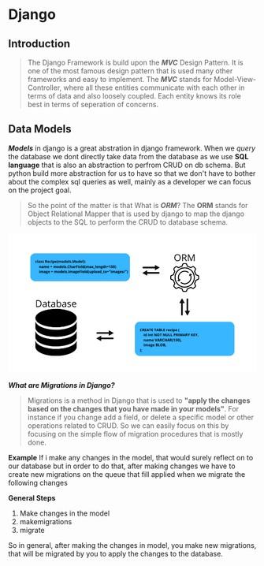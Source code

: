 # Django

## Introduction
>The Django Framework is build upon the ***MVC*** Design Pattern. It is one of the most famous design pattern that is used many other frameworks and easy to implement.
>The ***MVC*** stands for Model-View-Controller, where all these entities communicate with each other in terms of data and also loosely coupled. Each entity knows its role best in terms of seperation of concerns.

## Data Models
***Models*** in django is a great abstration in django framework. When we *query* the database we dont directly take data from the database as we use **SQL language** that is also an abstraction to perfrom CRUD on db schema.
But python build more abstraction for us to have so that we don't have to bother about the complex sql queries as well, mainly as a developer we can focus on the project goal.
> So the point of the matter is that What is ***ORM***?
> The **ORM** stands for Object Relational Mapper that is used by django to map the django objects to the SQL to perform the CRUD to database schema.

![ORM Mapper Image](ORM_Django_basic_image.png)


***What are Migrations in Django?***
> Migrations is a method in Django that is used to **"apply the changes based on the changes that you have made in your models"**. For instance if you change add a field, or delete a specific model or other operations related to CRUD.
> So we can easily focus on this by focusing on the simple flow of migration procedures that is mostly done.

**Example**
If i make any changes in the model, that would surely reflect on to our database but in order to do that, after making changes we have to create new migrations on the queue that fill applied when we migrate the following changes

**General Steps**
1. Make changes in the model
2. makemigrations
3. migrate
 
So in general, after making the changes in model, you make new migrations, that will be migrated by you to apply the changes to the database.

   
 
